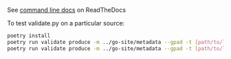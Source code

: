 See [command line docs](http://ontobio.readthedocs.io/en/latest/commandline.html#commandline) on ReadTheDocs

To test validate.py on a particular source:
```bash
poetry install
poetry run validate produce -m ../go-site/metadata --gpad -t [path/to/local/ontobio/checkout] -o go-basic.json --only-dataset mgi MGI
poetry run validate produce -m ../go-site/metadata --gpad -t [path/to/local/ontobio/checkout] -o go-basic.json --only-dataset goa_chicken goa
```

